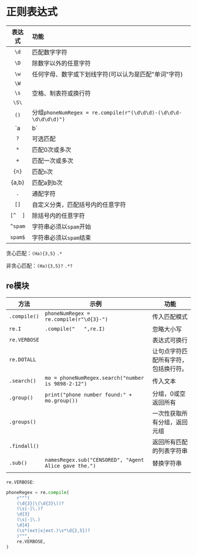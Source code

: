 # 正则表达式

| 表达式  | 功能                                                         |
| :-----: | :----------------------------------------------------------- |
|  `\d`   | 匹配数字字符                                                 |
|  `\D`   | 除数字以外的任意字符                                         |
|  `\w`   | 任何字母、数字或下划线字符(可以认为是匹配"单词"字符)         |
|  `\W`   |                                                              |
|  `\s`   | 空格、制表符或换行符                                         |
|  `\S\`  |                                                              |
|  `()`   | 分组`phoneNumRegex = re.compile(r"(\d\d\d)-(\d\d\d-\d\d\d\d)")` |
|  `a|b`  | 管道                                                         |
|   `?`   | 可选匹配                                                     |
|   `*`   | 匹配0次或多次                                                |
|   `+`   | 匹配一次或多次                                               |
|  `{n}`  | 匹配`n`次                                                    |
|  {a,b}  | 匹配a到b次                                                   |
|   `.`   | 通配字符                                                     |
|  `[]`   | 自定义分类，匹配括号内的任意字符                             |
| `[^  ]` | 除括号内的任意字符                                           |
| `^spam` | 字符串必须以`spam`开始                                       |
| `spam$` | 字符串必须以`spam`结束                                       |



贪心匹配：`(Ha){3,5}`	`.*`

非贪心匹配：`(Ha){3,5}?`	`.*?`

## re模块

| 方法         | 示例                                                  | 功能                                 |
| ------------ | ----------------------------------------------------- | ------------------------------------ |
| `.compile()` | `phoneNumRegex = re.compile(r"\d{3}-")`               | 传入匹配模式                         |
| `re.I`       | `.compile("   ",re.I)`                                | 忽略大小写                           |
| `re.VERBOSE` |                                                       | 表达式可换行                         |
| `re.DOTALL`  |                                                       | 让句点字符匹配所有字符，包括换行符。 |
| `.search()`  | `mo = phoneNumRegex.search("number is 9898-2-12")`    | 传入文本                             |
| `.group()`   | `print("phone number found:" + mo.group())`           | 分组，0或空返回所有                  |
| `.groups()`  |                                                       | 一次性获取所有分组，返回元组         |
| `.findall()` |                                                       | 返回所有匹配的列表字符串             |
| `.sub()`     | `namesRegex.sub("CENSORED", "Agent Alice gave the.")` | 替换字符串                           |
|              |                                                       |                                      |



`re.VERBOSE`:

```python
phoneRegex = re.compile(
    r"""(
    (\d{3}|\(\d{3}\))?               
    (\s|-|\.)?                       
    \d{3}                            
    (\s|-|\.)                        
    \d{4}                            
    (\s*(ext|x|ext.)\s*\d{2,5})?  
    )""",
    re.VERBOSE,
)
```

